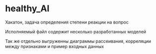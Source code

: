 # healthy_AI
Хакатон, задача определения степени реакции на вопрос

Исполняемый файл содержит несколько разработанных моделей 

Так же отдельно выгруженны диаграммы рассеивания, корреляции между признаками и пример входных данных 
